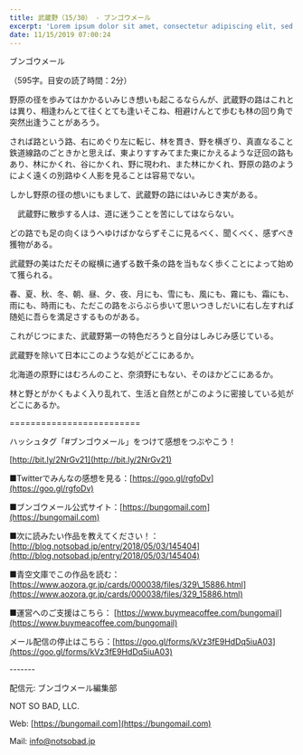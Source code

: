 ```yaml
---
title: 武蔵野（15/30） - ブンゴウメール
excerpt: 'Lorem ipsum dolor sit amet, consectetur adipiscing elit, sed do eiusmod tempor incididunt ut labore et dolore magna aliqua. Praesent elementum facilisis leo vel fringilla est ullamcorper eget. At imperdiet dui accumsan sit amet nulla facilisi morbi tempus.'
date: 11/15/2019 07:00:24
---
```


ブンゴウメール

（595字。目安の読了時間：2分）

野原の径を歩みてはかかるいみじき想いも起こるならんが、武蔵野の路はこれとは異り、相逢わんとて往くとても逢いそこね、相避けんとて歩むも林の回り角で突然出逢うことがあろう。

されば路という路、右にめぐり左に転じ、林を貫き、野を横ぎり、真直なること鉄道線路のごときかと思えば、東よりすすみてまた東にかえるような迂回の路もあり、林にかくれ、谷にかくれ、野に現われ、また林にかくれ、野原の路のようによく遠くの別路ゆく人影を見ることは容易でない。

しかし野原の径の想いにもまして、武蔵野の路にはいみじき実がある。

　武蔵野に散歩する人は、道に迷うことを苦にしてはならない。

どの路でも足の向くほうへゆけばかならずそこに見るべく、聞くべく、感ずべき獲物がある。

武蔵野の美はただその縦横に通ずる数千条の路を当もなく歩くことによって始めて獲られる。

春、夏、秋、冬、朝、昼、夕、夜、月にも、雪にも、風にも、霧にも、霜にも、雨にも、時雨にも、ただこの路をぶらぶら歩いて思いつきしだいに右し左すれば随処に吾らを満足さするものがある。

これがじつにまた、武蔵野第一の特色だろうと自分はしみじみ感じている。

武蔵野を除いて日本にこのような処がどこにあるか。

北海道の原野にはむろんのこと、奈須野にもない、そのほかどこにあるか。

林と野とがかくもよく入り乱れて、生活と自然とがこのように密接している処がどこにあるか。

\=========================

ハッシュタグ「#ブンゴウメール」をつけて感想をつぶやこう！　

[http://bit.ly/2NrGv21](http://bit.ly/2NrGv21)

■Twitterでみんなの感想を見る：[https://goo.gl/rgfoDv](https://goo.gl/rgfoDv)

■ブンゴウメール公式サイト：[https://bungomail.com](https://bungomail.com)

■次に読みたい作品を教えてください！：[http://blog.notsobad.jp/entry/2018/05/03/145404](http://blog.notsobad.jp/entry/2018/05/03/145404)

■青空文庫でこの作品を読む：[https://www.aozora.gr.jp/cards/000038/files/329\_15886.html](https://www.aozora.gr.jp/cards/000038/files/329_15886.html)

■運営へのご支援はこちら： [https://www.buymeacoffee.com/bungomail](https://www.buymeacoffee.com/bungomail)

メール配信の停止はこちら：[https://goo.gl/forms/kVz3fE9HdDq5iuA03](https://goo.gl/forms/kVz3fE9HdDq5iuA03)

\-------

配信元: ブンゴウメール編集部

NOT SO BAD, LLC.

Web: [https://bungomail.com](https://bungomail.com)

Mail: info@notsobad.jp